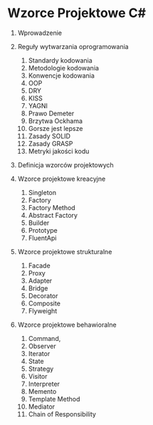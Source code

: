# Wzorce Projektowe C#

1. Wprowadzenie
2. Reguły wytwarzania oprogramowania
	1. Standardy kodowania
	2.  Metodologie kodowania
	3. Konwencje kodowania
	4. OOP
	5. DRY 
	6. KISS 
	7. YAGNI
	8. Prawo Demeter 
	9. Brzytwa Ockhama
	10. Gorsze jest lepsze 
	11. Zasady SOLID
	12. Zasady GRASP
	13. Metryki jakości kodu

3. Definicja wzorców projektowych
4. Wzorce projektowe kreacyjne
	1. Singleton
	2. Factory
	3. Factory Method
	4. Abstract Factory
	5. Builder
	6. Prototype
	7. FluentApi
5. Wzorce projektowe strukturalne  
	1. Facade
	2. Proxy
	3. Adapter
	4. Bridge
	5. Decorator
	6. Composite
	7. Flyweight
6. Wzorce projektowe behawioralne
	1. Command, 
	2. Observer 
	3. Iterator 
	4. State 
	5. Strategy
	6. Visitor
	7. Interpreter
	8. Memento
	9. Template Method
	10. Mediator
	11. Chain of Responsibility
